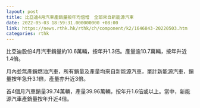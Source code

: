 ```yaml
---
layout: post
title: 比亞迪4月汽車產銷量按年均倍增　全部來自新能源汽車
date: 2022-05-03 18:59:31.000000000 +08:00
link: https://news.rthk.hk/rthk/ch/component/k2/1646843-20220503.htm
categories: rthk
---
```


比亞迪股份4月汽車銷量約10.6萬輛，按年升1.3倍。產量逾10.7萬輛，按年升近1.4倍。

月內並無產銷燃油汽車，所有銷量及產量均來自新能源汽車，單計新能源汽車，銷量按年急升3.1倍，產量亦升近3倍。

首4個月汽車銷量39.74萬輛，產量39.96萬輛，按年升1.6倍或以上。當中，新能源汽車產銷量按年升近4倍。
